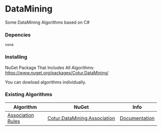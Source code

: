 
# DataMining

 Some DataMining Algorithms based on C#
 
### Depencies
```
none
```

### Installing


NuGet Package That Includes All Algorithms: https://www.nuget.org/packages/Cotur.DataMining/

You can dowload algorithms individually.

### Existing Algorithms

|Algorithm|NuGet|Info|
|---|---|---|
|[Association Rules](https://github.com/cotur/DataMining/tree/master/src/Association)|[Cotur.DataMining.Association](https://www.nuget.org/packages/Cotur.DataMining.Association)|[Documentation](https://github.com/cotur/DataMining/tree/master/src/Association/README.md)|